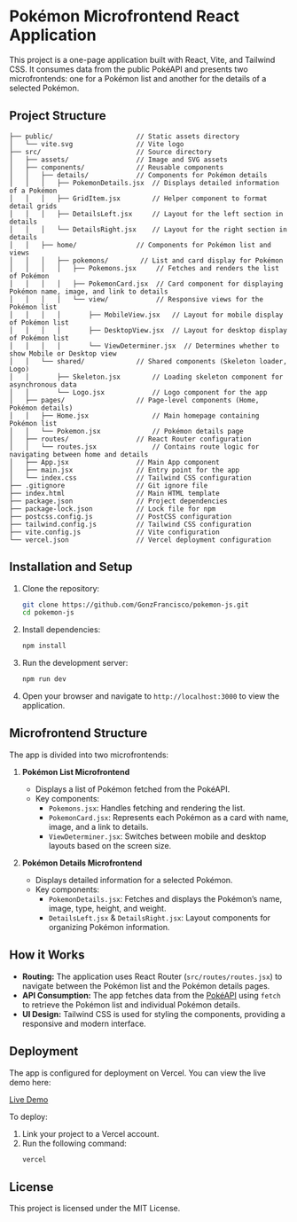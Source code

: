 # Pokémon Microfrontend React Application

This project is a one-page application built with React, Vite, and Tailwind CSS. It consumes data from the public PokéAPI and presents two microfrontends: one for a Pokémon list and another for the details of a selected Pokémon.

## Project Structure

```
├── public/                     // Static assets directory
│   └── vite.svg                // Vite logo
├── src/                        // Source directory
│   ├── assets/                 // Image and SVG assets
│   ├── components/             // Reusable components
│   │   ├── details/            // Components for Pokémon details
│   │   │   ├── PokemonDetails.jsx  // Displays detailed information of a Pokémon
│   │   │   ├── GridItem.jsx        // Helper component to format detail grids
│   │   │   ├── DetailsLeft.jsx     // Layout for the left section in details
│   │   │   └── DetailsRight.jsx    // Layout for the right section in details
│   │   ├── home/               // Components for Pokémon list and views
│   │   │   ├── pokemons/        // List and card display for Pokémon
│   │   │   │   ├── Pokemons.jsx     // Fetches and renders the list of Pokémon
│   │   │   │   ├── PokemonCard.jsx  // Card component for displaying Pokémon name, image, and link to details
│   │   │   │   └── view/            // Responsive views for the Pokémon list
│   │   │   │       ├── MobileView.jsx   // Layout for mobile display of Pokémon list
│   │   │   │       ├── DesktopView.jsx  // Layout for desktop display of Pokémon list
│   │   │   │       └── ViewDeterminer.jsx  // Determines whether to show Mobile or Desktop view
│   │   └── shared/             // Shared components (Skeleton loader, Logo)
│   │       ├── Skeleton.jsx        // Loading skeleton component for asynchronous data
│   │       └── Logo.jsx            // Logo component for the app
│   ├── pages/                  // Page-level components (Home, Pokémon details)
│   │   ├── Home.jsx                // Main homepage containing Pokémon list
│   │   └── Pokemon.jsx             // Pokémon details page
│   ├── routes/                 // React Router configuration
│   │   └── routes.jsx              // Contains route logic for navigating between home and details
│   ├── App.jsx                 // Main App component
│   ├── main.jsx                // Entry point for the app
│   └── index.css               // Tailwind CSS configuration
├── .gitignore                  // Git ignore file
├── index.html                  // Main HTML template
├── package.json                // Project dependencies
├── package-lock.json           // Lock file for npm
├── postcss.config.js           // PostCSS configuration
├── tailwind.config.js          // Tailwind CSS configuration
├── vite.config.js              // Vite configuration
└── vercel.json                 // Vercel deployment configuration
```

## Installation and Setup

1. Clone the repository:

   ```bash
   git clone https://github.com/GonzFrancisco/pokemon-js.git
   cd pokemon-js
   ```

2. Install dependencies:

   ```bash
   npm install
   ```

3. Run the development server:

   ```bash
   npm run dev
   ```

4. Open your browser and navigate to `http://localhost:3000` to view the application.

## Microfrontend Structure

The app is divided into two microfrontends:

1. **Pokémon List Microfrontend**

   - Displays a list of Pokémon fetched from the PokéAPI.
   - Key components:
     - `Pokemons.jsx`: Handles fetching and rendering the list.
     - `PokemonCard.jsx`: Represents each Pokémon as a card with name, image, and a link to details.
     - `ViewDeterminer.jsx`: Switches between mobile and desktop layouts based on the screen size.

2. **Pokémon Details Microfrontend**
   - Displays detailed information for a selected Pokémon.
   - Key components:
     - `PokemonDetails.jsx`: Fetches and displays the Pokémon’s name, image, type, height, and weight.
     - `DetailsLeft.jsx` & `DetailsRight.jsx`: Layout components for organizing Pokémon information.

## How it Works

- **Routing:** The application uses React Router (`src/routes/routes.jsx`) to navigate between the Pokémon list and the Pokémon details pages.
- **API Consumption:** The app fetches data from the [PokéAPI](https://pokeapi.co/) using `fetch` to retrieve the Pokémon list and individual Pokémon details.
- **UI Design:** Tailwind CSS is used for styling the components, providing a responsive and modern interface.

## Deployment

The app is configured for deployment on Vercel. You can view the live demo here:

[Live Demo](https://demo-link.com)

To deploy:

1. Link your project to a Vercel account.
2. Run the following command:
   ```bash
   vercel
   ```

## License

This project is licensed under the MIT License.
